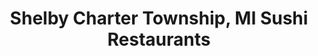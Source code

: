 ---
layout: city
title: Shelby Charter Township, MI Sushi Restaurants
permalink: /michigan/shelby-charter-township/
stateAbbr: MI
stateName: Michigan
cityName: Shelby Charter Township
---